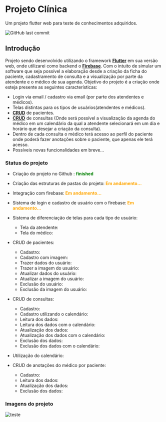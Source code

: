 # Projeto Clínica

Um projeto flutter web para teste de conhecimentos adquiridos.

![GitHub last commit](https://img.shields.io/github/last-commit/Leonardo-Barcelos/flutter_app_clinica_web?style=flat-square)

## Introdução

Projeto sendo desenvolvido utilizando o framework **[Flutter](https://flutter.dev/)** em sua versão web, onde utilizarei como backend o **[Firebase](https://firebase.google.com/?hl=pt-br)**. Com o intuito de simular um software que seja possível a elaboração desde a criação da ficha do paciente, cadastramento de consulta e a visualização por parte da atendente e o médico de sua agenda.
Objetivo do projeto é a criação onde esteja presente as seguintes características:
- Login via email / cadastro via email (por parte dos atendentes e médicos).
- Telas distintas para os tipos de usuários(atendentes e médicos).
- **[CRUD](https://developer.mozilla.org/pt-BR/docs/Glossary/CRUD)** de pacientes.
- **[CRUD](https://developer.mozilla.org/pt-BR/docs/Glossary/CRUD)** de consultas (Onde será possível a visualização da agenda do médico em um calendário da qual a atendente selecionará em um dia e horário que desejar a criação da consulta).
- Dentro de cada consulta o médico terá acesso ao perfil do paciente onde poderá fazer anotações sobre o paciente, que apenas ele terá acesso.
- Possíveis novas funcionalidades em breve...


### Status do projeto
- Criação do projeto no Github : <span style="color:green"><strong> finished</strong></span>
- Criação das estruturas de pastas do projeto:<span style="color:orange"><strong> Em andamento...</strong></span>
- Integração com firebase:<span style="color:orange"><strong> Em andamento...</strong></span>
- Sistema de login e cadastro de usuário com o firebase:<span style="color:orange"><strong> Em andamento...</strong></span>
- Sistema de diferenciação de telas para cada tipo de usuário:<span style="color:blue"><strong></strong></span>
    - Tela da atendente:<span style="color:blue"><strong></strong></span>
    - Tela do médico:<span style="color:blue"><strong></strong></span>

- CRUD de pacientes:<span style="color:blue"></span>
    - Cadastro:<span style="color:blue"></span>
    - Cadastro com imagem:<span style="color:blue"><strong></strong></span>
    - Trazer dados do usuário:<span style="color:blue"><strong></strong></span>
    - Trazer a imagem do usuário:<span style="color:blue"><strong></strong></span>
    - Atualizar dados do usuário:<span style="color:blue"><strong></strong></span>
    - Atualizar a imagem do usuário:<span style="color:blue"><strong></strong></span>
    - Exclusão do usuário:<span style="color:blue"><strong></strong></span>
    - Exclusão da imagem do usuário:<span style="color:blue"><strong></strong></span>

- CRUD de consultas:<span style="color:blue"><strong></strong></span>
    - Cadastro:<span style="color:blue"><strong></strong></span>
    - Cadastro utilizando o calendário:<span style="color:blue"><strong></strong></span>
    - Leitura dos dados:<span style="color:blue"><strong></strong></span>
    - Leitura dos dados com o calendário:<span style="color:blue"></span>
    - Atualização dos dados:<span style="color:blue"><strong></strong></span>
    - Atualização dos dados com o calendário:<span style="color:blue"><strong></strong></span>
    - Exclusão dos dados:<span style="color:blue"><strong></strong></span>
    - Exclusão dos dados com o calendário:<span style="color:blue"><strong></strong></span>

- Utilização do calendário:<span style="color:blue"><strong></strong></span>
- CRUD de anotações do médico por paciente:<span style="color:blue"><strong></strong></span>
    - Cadastro:<span style="color:blue"><strong></strong></span>
    - Leitura dos dados:<span style="color:blue"><strong></strong></span>
    - Atualização dos dados:<span style="color:blue"><strong></strong></span>
    - Exclusão dos dados:<span style="color:blue"><strong></strong></span>

 ### Imagens do projeto
 ![teste](https://user-images.githubusercontent.com/56855137/133663617-cfdf686c-47fa-4f3c-9ed0-226bb2440ac1.png)   